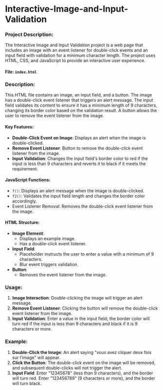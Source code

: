 # Interactive-Image-and-Input-Validation

### Project Description:
The Interactive Image and Input Validation project is a web page that includes an image with an event listener for double-click events and an input field with validation for a minimum character length. The project uses HTML, CSS, and JavaScript to provide an interactive user experience.

#### File: `index.html`

### Description:
This HTML file contains an image, an input field, and a button. The image has a double-click event listener that triggers an alert message. The input field validates its content to ensure it has a minimum length of 9 characters, changing its border color based on the validation result. A button allows the user to remove the event listener from the image.

#### Key Features:
- **Double-Click Event on Image**: Displays an alert when the image is double-clicked.
- **Remove Event Listener**: Button to remove the double-click event listener from the image.
- **Input Validation**: Changes the input field's border color to red if the input is less than 9 characters and reverts it to black if it meets the requirement.

#### JavaScript Functions:
- `f()`: Displays an alert message when the image is double-clicked.
- `f2()`: Validates the input field length and changes the border color accordingly.
- Event Listener Removal: Removes the double-click event listener from the image.

#### HTML Structure:
- **Image Element**: 
  - Displays an example image.
  - Has a double-click event listener.
- **Input Field**: 
  - Placeholder instructs the user to enter a value with a minimum of 9 characters.
  - Blur event triggers validation.
- **Button**: 
  - Removes the event listener from the image.

### Usage:
1. **Image Interaction**: Double-clicking the image will trigger an alert message.
2. **Remove Event Listener**: Clicking the button will remove the double-click event listener from the image.
3. **Input Validation**: Enter a value in the input field; the border color will turn red if the input is less than 9 characters and black if it is 9 characters or more.

### Example:
1. **Double-Click the Image**: An alert saying "vous avez cliquer deux fois sur l’image" will appear.
2. **Click the Button**: The double-click event on the image will be removed, and subsequent double-clicks will not trigger the alert.
3. **Input Field**: Enter "12345678" (less than 9 characters), and the border will turn red. Enter "123456789" (9 characters or more), and the border will turn black.

